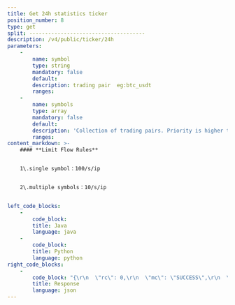 ```yaml
---
title: Get 24h statistics ticker
position_number: 8
type: get
split: -------------------------------------
description: /v4/public/ticker/24h
parameters:
    -
        name: symbol
        type: string
        mandatory: false
        default:
        description: trading pair  eg:btc_usdt
        ranges:
    -
        name: symbols
        type: array
        mandatory: false
        default:
        description: 'Collection of trading pairs. Priority is higher than symbol. eg: btc_usdt,eth_usdt'
        ranges:
content_markdown: >-
    #### **Limit Flow Rules**


    1\.single symbol：100/s/ip


    2\.multiple symbols：10/s/ip


left_code_blocks:
    -
        code_block:
        title: Java
        language: java
    -
        code_block:
        title: Python
        language: python
right_code_blocks:
    -
        code_block: "{\r\n  \"rc\": 0,\r\n  \"mc\": \"SUCCESS\",\r\n  \"ma\": [],\r\n  \"result\": [\r\n    {\r\n      \"s\": \"btc_usdt\",   //symbol\r\n      \"t\": \"1661856036925\",  //time \r\n      \"cv\": \"0.0000\",   //price change value\r\n      \"cr\": \"0.00\",     //price change rate\r\n      \"o\": \"9000.0000\",   //open price\r\n      \"l\": \"9000.0000\",   //lowest price\r\n      \"h\": \"9000.0000\",   //highest price\r\n      \"c\": \"9000.0000\",   //close price\r\n      \"q\": \"0.0136\",      //transaction quantity\r\n      \"v\": \"122.9940\"    //transaction volume\r\n    }\r\n  ]\r\n}"
        title: Response
        language: json
---
```

